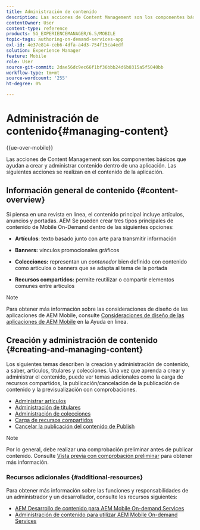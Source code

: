 ```yaml
---
title: Administración de contenido
description: Las acciones de Content Management son los componentes básicos que ayudan a crear y administrar contenido dentro de una aplicación. Siga esta página para obtener más información.
contentOwner: User
content-type: reference
products: SG_EXPERIENCEMANAGER/6.5/MOBILE
topic-tags: authoring-on-demand-services-app
exl-id: 4e37e814-ceb6-4dfa-a4d3-754f15ca4edf
solution: Experience Manager
feature: Mobile
role: User
source-git-commit: 2dae56dc9ec66f1bf36bbb24d6b0315a5f5040bb
workflow-type: tm+mt
source-wordcount: '255'
ht-degree: 0%

---
```


# Administración de contenido{#managing-content}

{{ue-over-mobile}}

Las acciones de Content Management son los componentes básicos que ayudan a crear y administrar contenido dentro de una aplicación. Las siguientes acciones se realizan en el contenido de la aplicación.

## Información general de contenido {#content-overview}

Si piensa en una revista en línea, el contenido principal incluye artículos, anuncios y portadas. AEM Se pueden crear tres tipos principales de contenido de Mobile On-Demand dentro de las siguientes opciones:

* **Artículos**: texto basado junto con arte para transmitir información
* **Banners:** vínculos promocionales gráficos
* **Colecciones:** representan un *contenedor* bien definido con contenido como artículos o banners que se adapta al tema de la portada

* **Recursos compartidos:** permite reutilizar o compartir elementos comunes entre artículos

>[!NOTE]
>
>Para obtener más información sobre las consideraciones de diseño de las aplicaciones de AEM Mobile, consulte [Consideraciones de diseño de las aplicaciones de AEM Mobile](https://helpx.adobe.com/digital-publishing-solution/help/design-app.html) en la Ayuda en línea.

## Creación y administración de contenido {#creating-and-managing-content}

Los siguientes temas describen la creación y administración de contenido, a saber, artículos, titulares y colecciones. Una vez que aprenda a crear y administrar el contenido, puede ver temas adicionales como la carga de recursos compartidos, la publicación/cancelación de la publicación de contenido y la previsualización con comprobaciones.

* [Administrar artículos](/help/mobile/mobile-on-demand-managing-articles.md)
* [Administración de titulares](/help/mobile/mobile-on-demand-managing-banners.md)
* [Administración de colecciones](/help/mobile/mobile-on-demand-managing-collections.md)
* [Carga de recursos compartidos](/help/mobile/mobile-on-demand-shared-resources.md)
* [Cancelar la publicación del contenido de Publish](/help/mobile/mobile-on-demand-publishing-unpublishing.md)

>[!NOTE]
>
>Por lo general, debe realizar una comprobación preliminar antes de publicar contenido. Consulte [Vista previa con comprobación preliminar](/help/mobile/aem-mobile-manage-ondemand-services.md) para obtener más información.

### Recursos adicionales {#additional-resources}

Para obtener más información sobre las funciones y responsabilidades de un administrador y un desarrollador, consulte los recursos siguientes:

* [AEM Desarrollo de contenido para AEM Mobile On-demand Services](/help/mobile/aem-mobile-on-demand.md)
* [Administración de contenido para utilizar AEM Mobile On-demand Services](/help/mobile/aem-mobile.md)
